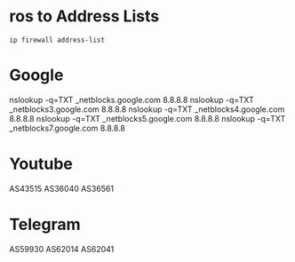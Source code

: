 # ros to Address Lists


```
ip firewall address-list
```

# Google 
nslookup -q=TXT _netblocks.google.com 8.8.8.8
nslookup -q=TXT _netblocks3.google.com 8.8.8.8
nslookup -q=TXT _netblocks4.google.com 8.8.8.8
nslookup -q=TXT _netblocks5.google.com 8.8.8.8
nslookup -q=TXT _netblocks7.google.com 8.8.8.8

# Youtube 
AS43515 AS36040 AS36561

# Telegram 
AS59930 AS62014 AS62041
